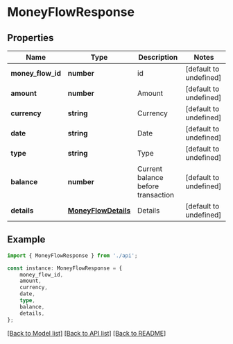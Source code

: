 # MoneyFlowResponse


## Properties

Name | Type | Description | Notes
------------ | ------------- | ------------- | -------------
**money_flow_id** | **number** | id | [default to undefined]
**amount** | **number** | Amount | [default to undefined]
**currency** | **string** | Currency | [default to undefined]
**date** | **string** | Date | [default to undefined]
**type** | **string** | Type | [default to undefined]
**balance** | **number** | Current balance before transaction | [default to undefined]
**details** | [**MoneyFlowDetails**](MoneyFlowDetails.md) | Details | [default to undefined]

## Example

```typescript
import { MoneyFlowResponse } from './api';

const instance: MoneyFlowResponse = {
    money_flow_id,
    amount,
    currency,
    date,
    type,
    balance,
    details,
};
```

[[Back to Model list]](../README.md#documentation-for-models) [[Back to API list]](../README.md#documentation-for-api-endpoints) [[Back to README]](../README.md)
